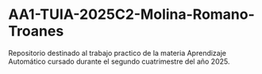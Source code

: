 # AA1-TUIA-2025C2-Molina-Romano-Troanes
Repositorio destinado al trabajo practico de la materia Aprendizaje Automático cursado durante el segundo cuatrimestre del año 2025.
